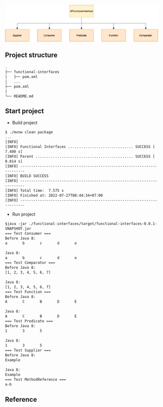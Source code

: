 <div align="center">
    <img src="./assets/images/functional_interfaces.png"/>
</div>


## Project structure
```
.
├── functional-interfaces
│   ├── pom.xml
│   ...
├── pom.xml
|
└── README.md
```

## Start project

- Build project

```shell script
$ ./mvnw clean package
...
[INFO] 
[INFO] Functional Interfaces .............................. SUCCESS [  7.400 s]
[INFO] Parent ............................................. SUCCESS [  0.014 s]
[INFO] ------------------------------------------------------------------------
[INFO] BUILD SUCCESS
[INFO] ------------------------------------------------------------------------
[INFO] Total time:  7.575 s
[INFO] Finished at: 2022-07-27T08:44:34+07:00
[INFO] ------------------------------------------------------------------------
```

- Run project
```shell script
$java -jar ./functional-interfaces/target/functional-interfaces-0.0.1-SNAPSHOT.jar 
=== Test Consumer ===
Before Java 8:
a       b       c       d       e       

Java 8:
a       b       c       d       e       
=== Test Comparator ===
Before Java 8:
[1, 2, 3, 4, 5, 6, 7]

Java 8:
[1, 2, 3, 4, 5, 6, 7]
=== Test Function ===
Before Java 8:
A       C       B       D       E       

Java 8:
A       C       B       D       E       
=== Test Predicate ===
Before Java 8:
1       3       5       

Java 8:
1       3       5       
=== Test Supplier ===
Before Java 8:
Example

Java 8:
Example
=== Test MethodReference ===
a-b
```

## Reference